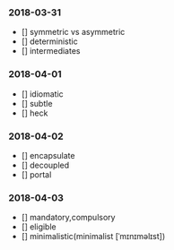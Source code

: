 ### 2018-03-31
- [] symmetric vs asymmetric
- [] deterministic
- [] intermediates

### 2018-04-01
- [] idiomatic
- [] subtle
- [] heck

### 2018-04-02
- [] encapsulate
- [] decoupled
- [] portal

### 2018-04-03
- [] mandatory,compulsory
- [] eligible
- [] minimalistic(minimalist [ˈmɪnɪməlɪst])

